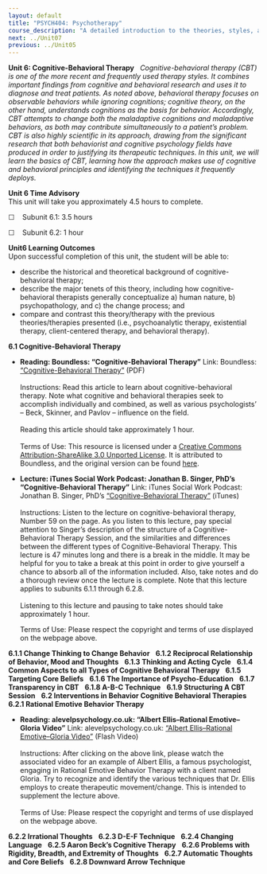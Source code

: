 ```yaml
---
layout: default
title: "PSYCH404: Psychotherapy"
course_description: "A detailed introduction to the theories, styles, and methods of psychotherapy that you would need to know in a clinical situation."
next: ../Unit07
previous: ../Unit05
---
```

**Unit 6: Cognitive-Behavioral Therapy** <span id="6"></span> 
*Cognitive-behavioral therapy (CBT) is one of the more recent and
frequently used therapy styles. It combines important findings from
cognitive and behavioral research and uses it to diagnose and treat
patients. As noted above, behavioral therapy focuses on observable
behaviors while ignoring cognitions; cognitive theory, on the other
hand, understands cognitions as the basis for behavior. Accordingly, CBT
attempts to change both the maladaptive cognitions and maladaptive
behaviors, as both may contribute simultaneously to a patient’s problem.
CBT is also highly scientific in its approach, drawing from the
significant research that both behaviorist and cognitive psychology
fields have produced in order to justifying its therapeutic techniques.
In this unit, we will learn the basics of CBT, learning how the approach
makes use of cognitive and behavioral principles and identifying the
techniques it frequently deploys.*

**Unit 6 Time Advisory**  
This unit will take you approximately 4.5 hours to complete.  
  
 ☐    Subunit 6.1: 3.5 hours  
  
 ☐    Subunit 6.2: 1 hour

**Unit6 Learning Outcomes**  
Upon successful completion of this unit, the student will be able to:

-   describe the historical and theoretical background of
    cognitive-behavioral therapy;
-   describe the major tenets of this theory, including how
    cognitive-behavioral therapists generally conceptualize a) human
    nature, b) psychopathology, and c) the change process; and
-   compare and contrast this theory/therapy with the previous
    theories/therapies presented (i.e., psychoanalytic therapy,
    existential therapy, client-centered therapy, and behavioral
    therapy).

**6.1 Cognitive-Behavioral Therapy** <span id="6.1"></span> 
-   **Reading: Boundless: “Cognitive-Behavioral Therapy”**
    Link: Boundless: [“Cognitive-Behavioral
    Therapy”](https://resources.saylor.org/archived/wp-content/uploads/2013/05/Boundless.coms-Cognitive-Behavioral-Therapy.pdf)
    (PDF)  
        
     Instructions: Read this article to learn about cognitive-behavioral
    therapy. Note what cognitive and behavioral therapies seek to
    accomplish individually and combined, as well as various
    psychologists’ – Beck, Skinner, and Pavlov – influence on the
    field.  
        
     Reading this article should take approximately 1 hour.  
        
     Terms of Use: This resource is licensed under a [Creative Commons
    Attribution-ShareAlike 3.0 Unported
    License](http://creativecommons.org/licenses/by-sa/3.0/). It is
    attributed to Boundless, and the original version can be found
    [here](https://www.boundless.com/psychology/psychological-therapies/cognitive-behavioral-therapy/).

-   **Lecture: iTunes Social Work Podcast: Jonathan B. Singer, PhD’s
    “Cognitive-Behavioral Therapy”**
    Link: iTunes Social Work Podcast: Jonathan B. Singer, PhD’s
    [“Cognitive-Behavioral
    Therapy”](http://itunes.apple.com/us/podcast/14-cognitive-behavioral-therapy/id216662405?i=18017516) (iTunes)  
        
     Instructions: Listen to the lecture on cognitive-behavioral
    therapy, Number 59 on the page. As you listen to this lecture, pay
    special attention to Singer’s description of the structure of a
    Cognitive-Behavioral Therapy Session, and the similarities and
    differences between the different types of Cognitive-Behavioral
    Therapy. This lecture is 47 minutes long and there is a break in the
    middle. It may be helpful for you to take a break at this point in
    order to give yourself a chance to absorb all of the information
    included. Also, take notes and do a thorough review once the lecture
    is complete. Note that this lecture applies to subunits 6.1.1
    through 6.2.8.   
        
     Listening to this lecture and pausing to take notes should take
    approximately 1 hour.  
      
     Terms of Use: Please respect the copyright and terms of use
    displayed on the webpage above.

**6.1.1 Change Thinking to Change Behavior** <span id="6.1.1"></span> 
**6.1.2 Reciprocal Relationship of Behavior, Mood and Thoughts** <span
id="6.1.2"></span> 
**6.1.3 Thinking and Acting Cycle** <span id="6.1.3"></span> 
**6.1.4 Common Aspects to all Types of Cognitive Behavioral Therapy**
<span id="6.1.4"></span> 
**6.1.5 Targeting Core Beliefs** <span id="6.1.5"></span> 
**6.1.6 The Importance of Psycho-Education** <span id="6.1.6"></span> 
**6.1.7 Transparency in CBT** <span id="6.1.7"></span> 
**6.1.8 A-B-C Technique** <span id="6.1.8"></span> 
**6.1.9 Structuring A CBT Session** <span id="6.1.9"></span> 
**6.2 Interventions in Behavior Cognitive Behavioral Therapies** <span
id="6.2"></span> 
**6.2.1 Rational Emotive Behavior Therapy** <span id="6.2.1"></span> 
-   **Reading: alevelpsychology.co.uk: “Albert Ellis–Rational
    Emotive–Gloria Video”**
    Link: alevelpsychology.co.uk: [“Albert Ellis–Rational Emotive–Gloria
    Video](http://alevelpsychology.co.uk/psychology-videos/psychological-abnormality-treatments/albert-ellis-rational-emotive-therapy-gloria-video.html)[”](http://alevelpsychology.co.uk/psychology-videos/psychological-abnormality-treatments/albert-ellis-rational-emotive-therapy-gloria-video.html) (Flash
    Video)  
        
     Instructions: After clicking on the above link, please watch the
    associated video for an example of Albert Ellis, a famous
    psychologist, engaging in Rational Emotive Behavior Therapy with a
    client named Gloria. Try to recognize and identify the various
    techniques that Dr. Ellis employs to create therapeutic
    movement/change. This is intended to supplement the lecture above.  
        
     Terms of Use: Please respect the copyright and terms of use
    displayed on the webpage above.

**6.2.2 Irrational Thoughts** <span id="6.2.2"></span> 
**6.2.3 D-E-F Technique** <span id="6.2.3"></span> 
**6.2.4 Changing Language** <span id="6.2.4"></span> 
**6.2.5 Aaron Beck’s Cognitive Therapy** <span id="6.2.5"></span> 
**6.2.6 Problems with Rigidity, Breadth, and Extremity of Thoughts**
<span id="6.2.6"></span> 
**6.2.7 Automatic Thoughts and Core Beliefs** <span id="6.2.7"></span> 
**6.2.8 Downward Arrow Technique** <span id="6.2.8"></span> 
